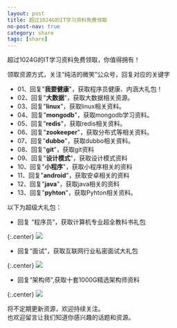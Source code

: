 ```yaml
---
layout: post
title: 超过1024G的IT学习资料免费领取
no-post-nav: true
category: share
tags: [share]
---
```


超过1024G的IT学习资料免费领取，你值得拥有！

领取资源方式，关注“纯洁的微笑”公众号，回复对应的关键字

- 01、回复"**我要健康**"，获取程序员健康、内涵大礼包！  
- 02、回复"**大数据**"，获取大数据相关资源。    
- 03、回复"**linux**"，获取linux相关资料。    
- 04、回复"**mongodb**"，获取mongodb学习资料。    
- 05、回复"**redis**"，获取redis相关资料。  
- 06、回复"**zookeeper**"，获取分布式等相关资料。   
- 07、回复"**dubbo**"，获取dubbo相关资料。    
- 08、回复"**git**"，获取git资料     
- 09、回复"**设计模式**"，获取设计模式资料  
- 10、回复"**小程序**"，获取小程序相关的资料   
- 11、回复"**android**"，获取安卓相关的资料   
- 12、回复"**java**"，获取java相关的资料  
- 13、回复"**pyhton**"，获取Pyhton相关资料。  


以下为超级大礼包：

- 回复 “程序员”，获取计算机专业超全教科书礼包

{:.center}
![](http://www.ityouknow.com/assets/images/2017/book/programmer.jpeg)  


- 回复“面试”，获取互联网行业私密面试大礼包

{:.center}
![](http://www.ityouknow.com/assets/images/2017/book/Interview.jpg)  

- 回复“架构师",获取十套1000G精选架构师资料

{:.center}
![](http://www.ityouknow.com/assets/images/2017/book/architect.png)  


将不定期更新资源，欢迎持续关注。  
也欢迎留言让我们知道你感兴趣的话题和资源。